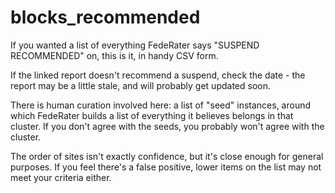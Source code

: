 # blocks_recommended

If you wanted a list of everything FedeRater says "SUSPEND RECOMMENDED" on, this is it, in handy CSV form.

If the linked report doesn't recommend a suspend, check the date - the report may be a little stale, and will probably get updated soon.

There is human curation involved here: a list of "seed" instances, around which FedeRater builds a list of everything it believes belongs in that cluster. If you don't agree with the seeds, you probably won't agree with the cluster.

The order of sites isn't exactly confidence, but it's close enough for general purposes. If you feel there's a false positive, lower items on the list may not meet your criteria either.
